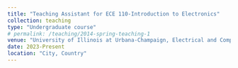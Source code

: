 ```yaml
---
title: "Teaching Assistant for ECE 110-Introduction to Electronics"
collection: teaching
type: "Undergraduate course"
# permalink: /teaching/2014-spring-teaching-1
venue: "University of Illinois at Urbana-Champaign, Electrical and Computer Engineering (ECE) Department"
date: 2023-Present
location: "City, Country"
---
```


<!-- This is a description of a teaching experience. You can use markdown like any other post.

Heading 1
======

Heading 2
======

Heading 3
====== -->